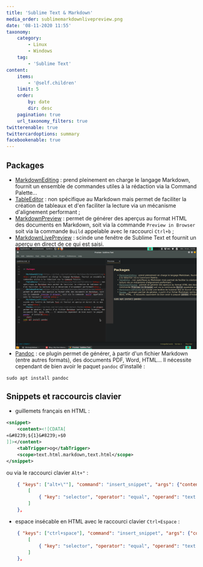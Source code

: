 ```yaml
---
title: 'Sublime Text & Markdown'
media_order: sublimemarkdownlivepreview.png
date: '08-11-2020 11:55'
taxonomy:
    category:
        - Linux
        - Windows
    tag:
        - 'Sublime Text'
content:
    items:
        - '@self.children'
    limit: 5
    order:
        by: date
        dir: desc
    pagination: true
    url_taxonomy_filters: true
twitterenable: true
twittercardoptions: summary
facebookenable: true
---
```


## Packages

- [MarkdownEditing](https://github.com/SublimeText-Markdown/MarkdownEditing)&nbsp;: prend pleinement en charge le langage Markdown, fournit un ensemble de commandes utiles à la rédaction via la Command Palette...
- [TableEditor](https://github.com/vkocubinsky/SublimeTableEditor)&nbsp;: non spécifique au Markdown mais permet de faciliter la création de tableaux et d'en faciliter la lecture via un mécanisme d'alignement performant&nbsp;;
- [MarkdownPreview](https://github.com/facelessuser/MarkdownPreview)&nbsp;: permet de générer des aperçus au format HTML des documents en Markdown, soit via la commande `Preview in Browser` soit via la commande `Build` appelable avec le raccourci `Ctrl+b`&nbsp;;
- [MarkdownLivePreview](https://math2001.github.io/MarkdownLivePreview/)&nbsp;: scinde une fenêtre de Sublime Text et fournit un aperçu en direct de ce qui est saisi.
![Sublime MarkdownLivePreview](sublimemarkdownlivepreview.png)
- [Pandoc](https://github.com/tbfisher/sublimetext-Pandoc)&nbsp;: ce plugin permet de générer, à partir d'un fichier Markdown (entre autres formats), des documents PDF, Word, HTML... Il nécessite cependant de bien avoir le paquet `pandoc` d'installé&nbsp;:     
```shell
sudo apt install pandoc
```

## Snippets et raccourcis clavier

- guillemets français en HTML&nbsp;:    
```xml
<snippet>
    <content><![CDATA[
«&#8239;${1}&#8239;»$0
]]></content>
    <tabTrigger>og</tabTrigger>
    <scope>text.html.markdown,text.html</scope>
</snippet>
```
ou via le raccourci clavier `Alt+"`&nbsp;:
```json
    { "keys": ["alt+\""], "command": "insert_snippet", "args": {"contents": "«&#8239;${1}&#8239;»$0"}, "context":
        [
            { "key": "selector", "operator": "equal", "operand": "text.html.markdown,text.html" }
        ]
    },
```
- espace insécable en HTML avec le raccourci clavier `Ctrl+Espace`&nbsp;:
```json
	{ "keys": ["ctrl+space"], "command": "insert_snippet", "args": {"contents": "&nbsp;$0"}, "context":
        [
            { "key": "selector", "operator": "equal", "operand": "text.html.markdown,text.html" }
        ]
    },
```